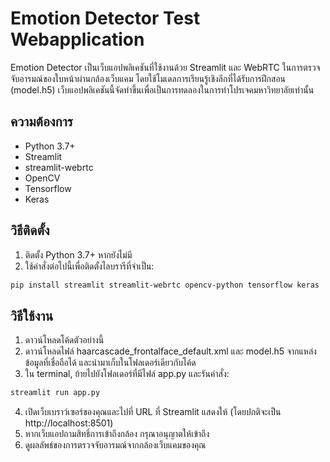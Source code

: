# Emotion Detector Test Webapplication

Emotion Detector เป็นเว็บแอปพลิเคชันที่ใช้งานด้วย Streamlit และ WebRTC ในการตรวจจับอารมณ์ของใบหน้าผ่านกล้องเว็บแคม โดยใช้โมเดลการเรียนรู้เชิงลึกที่ได้รับการฝึกสอน (model.h5)
เว็บแอปพลิเคชันนี้จัดทำขึ้นเพื่อเป็นการทดลองในการทำโปรเจคมหาวิทยาลัยเท่านั้น

## ความต้องการ

- Python 3.7+
- Streamlit
- streamlit-webrtc
- OpenCV
- Tensorflow
- Keras

## วิธีติดตั้ง

1. ติดตั้ง Python 3.7+ หากยังไม่มี
2. ใช้คำสั่งต่อไปนี้เพื่อติดตั้งไลบรารีที่จำเป็น:

```bash
pip install streamlit streamlit-webrtc opencv-python tensorflow keras
```

## วิธีใช้งาน

1. ดาวน์โหลดโค้ดตัวอย่างนี้
2. ดาวน์โหลดไฟล์ haarcascade_frontalface_default.xml และ model.h5 จากแหล่งข้อมูลที่เชื่อถือได้ และนำมาเก็บในโฟลเดอร์เดียวกับโค้ด
3. ใน terminal, ย้ายไปยังโฟลเดอร์ที่มีไฟล์ app.py และรันคำสั่ง:

```bash
streamlit run app.py
```

4. เปิดเว็บเบราว์เซอร์ของคุณและไปที่ URL ที่ Streamlit แสดงให้ (โดยปกติจะเป็น http://localhost:8501)
5. หากเว็บแอปถามสิทธิ์การเข้าถึงกล้อง กรุณาอนุญาตให้เข้าถึง
6. ดูผลลัพธ์ของการตรวจจับอารมณ์จากกล้องเว็บแคมของคุณ